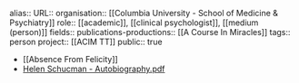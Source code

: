 alias::
URL::
organisation:: [[Columbia University - School of Medicine & Psychiatry]] 
role:: [[academic]], [[clinical psychologist]], [[medium (person)]] 
fields:: 
publications-productions:: [[A Course In Miracles]] 
tags:: person
project:: [[ACIM TT]] 
public:: true

- [[Absence From Felicity]]
- [Helen Schucman - Autobiography.pdf](hook://file/jydLZvCNH?p=YWRhbS8qQUNJTQ==&n=Helen%20Schucman%20%2D%20Autobiography%2Epdf)